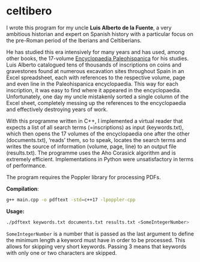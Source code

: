 # celtibero

I wrote this program for my uncle __Luis Alberto de la Fuente__, a very ambitious historian and expert on Spanish history with a particular focus on the pre-Roman period of the Iberians and Celtiberians.

He has studied this era intensively for many years and has used, among other books, the 17-volume [Encyclopaedia Paleohispanica](https://ifc-ojs.es/index.php/palaeohispanica) for his studies. Luis Alberto catalogued tens of thousands of inscriptions on coins and gravestones found at numerous excavation sites throughout Spain in an Excel spreadsheet, each with references to the respective volume, page and even line in the Paleohispanica encyclopaedia. This way for each inscription, it was easy to find where it appeared in the encyclopaedia. Unfortunately, one day my uncle mistakenly sorted a single column of the Excel sheet, completely messing up the references to the encyclopaedia and effectively destroying years of work.

With this programme written in C++, I implemented a virtual reader that expects a list of all search terms (=inscriptions) as input (keywords.txt), which then opens the 17 volumes of the encyclopaedia one after the other (documents.txt), ‘reads’ them, so to speak, locates the search terms and writes the source of information (volume, page, line) to an output file (results.txt). The programme uses the Aho Corasick algorithm and is extremely efficient. Implementations in Python were unsatisfactory in terms of performance.

The program requires the Poppler library for processing PDFs.

__Compilation__:

```bash
g++ main.cpp -o pdftext -std=c++17 -lpoppler-cpp
```

__Usage:__

```bash
./pdftext keywords.txt documents.txt results.txt <SomeIntegerNumber>
```

`SomeIntegerNumber` is a number that is passed as the last argument to define the minimum length a keyword must have in order to be processed. This allows for skipping very short keywords. Passing 3 means that keywords with only one or two characters are skipped.
